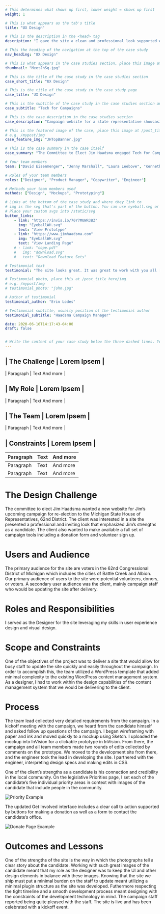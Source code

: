 ```yaml
---
# This determines what shows up first, lower weight = shows up first
weight: 1

# This is what appears as the tab's title
title: "UX Design"

# This is the description in the <head> tag
description: "I gave the site a clean and professional look supported with a simple and effective user interface."

# This the heading of the navigation at the top of the case study
nav_heading: "UX Design"

# This is what appears in the case studies section, place this image at the /static/img folder
thumbnail: "MeetJhSq.jpg"

# This is the title of the case study in the case studies section
case_short_title: "UX Design"

# This is the title of the case study in the case study page
case_title: "UX Design"

# This is the subtitle of the case study in the case studies section and the case study page
case_subtitle: "Tech for Campaigns"

# This is the case description in the case studies section
case_description: "Campaign website for a state representative showcasing his story and track record for re-election, creating a space for volunteers and donors to support his campaign."

# This is the featured image of the case, place this image at /post_title_here/img folder
# e.g. /mypost/img
case_feature_img: "JHTopBanner.jpg"

# This is the case summary in the case itself
case_summary: "The Committee to Elect Jim Haadsma engaged Tech for Campaigns to redesign the website for Rep. Haadsma as part of his campaign for re-election to the Michigan House of Representatives, 62nd District. I served as the Designer on a team of volunteers contracted by Tech for Campaigns. Working in collaboration with the candidate and staff, our team developed an upgraded website to showcase Jim’s story and track record for re-election. This site also created a space for volunteers and donors to support his campaign. We developed a new website to support a full set of campaign tools including a donation form, volunteer sign up, and information related to COVID-19 in a way that presented a professional and inviting look for potential volunteers, donors, and voters in his district."

# Your team members
team: ["David Eisenmenger", "Jenny Marshall", "Laura Leebove", "Kenneth Lee"]

# Roles of your team members
roles: ["Designer", "Product Manager", "Copywriter", "Engineer"]

# Methods your team members used
methods: ["Design", "Mockups", "Prototyping"]

# Links at the bottom of the case study and where they link to
# img is the svg that's part of the button. You can use eyeball.svg or download.svg
# Place your custom svgs into /static/svg
button_links:
    - link: "https://invis.io/76Y7MUWR3BZ"
      img: "EyeballWH.svg"
      text: "View Prototype"
    - link: "https://www.jimhaadsma.com"
      img: "EyeballWH.svg"
      text: "View Landing Page"
    # - link: "cope.pdf"
    #   img: "download.svg"
    #   text: "Download Feature Sets"

# Testimonial text
testimonial: "The site looks great. It was great to work with you all [on the team]."

# Testimonial photo, place this at /post_title_here/img
# e.g. /mypost/img
# testimonial_photo: "john.jpg"

# Author of testimonial
testimonial_author: "Erin Lodes"

# Testimonial subtitle, usually position of the testimonial author
testimonial_subtitle: "Haadsma Campaign Manager"

date: 2020-06-16T14:17:43-04:00
draft: false


# Write the content of your case study below the three dashed lines. You can use markdown and raw HTML.
---
```


## | The Challenge | Lorem Ipsem |
| Paragraph   | Text    And more      |
## | My Role | Lorem Ipsem |
| Paragraph   | Text    And more      |
## | The Team | Lorem Ipsem |
| Paragraph   | Text    And more      |
## | Constraints | Lorem Ipsem |


| Paragraph   | Text    |  And more      |
|---|---|---|
| Paragraph   | Text    |  And more      |
| Paragraph   | Text    |  And more      |


# The Design Challenge

The committee to elect Jim Haadsma wanted a new website for Jim’s upcoming campaign for re-election to the Michigan State House of Representatives, 62nd District. The client was interested in a site the presented a professional and inviting look that emphasized Jim’s strengths as a candidate. The client also wanted to make available a full set of campaign tools including a donation form and volunteer sign up.

# Users and Audience

The primary audience for the site are voters in the 62nd Congressional District of Michigan which includes the cities of Battle Creek and Albion. Our primary audience of users to the site were potential volunteers, donors, or voters. A secondary user audience was the client, mainly campaign staff who would be updating the site after delivery.

# Roles and Responsibilities
I served as the Designer for the site leveraging my skills in user experience design and visual design.
# Scope and Constraints

One of the objectives of the project was to deliver a site that would allow for busy staff to update the site quickly and easily throughout the campaign. In order to accomplish this, the team utilized a WordPress template that added minimal complexity to the existing WordPress content management system. As a designer, I had to work within the design capabilities of the content management system that we would be delivering to the client.  
# Process

The team lead collected very detailed requirements from the campaign. In a kickoff meeting with the campaign, we heard from the candidate himself and asked follow up questions of the campaign.
I began wireframing with paper and ink and moved quickly to a mockup using Sketch. I uploaded the mockup into InVision for a clickable prototype in InVision. From there, the campaign and all team members made two rounds of edits collected by comments on the prototype. We moved to the development site from there, and the engineer took the lead in developing the site. I partnered with the engineer, interpreting design specs and making edits in CSS.

One of the client’s strengths as a candidate is his connection and credibility in the local community. 
On the legislative Priorities page, I set each of the candidate’s five individual priority areas in context with images of the candidate that include people in the community.

![Priority Example](/jh/img/Priorities@2x@0.5x.jpg "Priority Example")

The updated Get Involved interface includes a clear call to action supported by buttons for making a donation as well as a form to contact the candidate’s office.

![Donate Page Example](/jh/img/DonatePg.png "Donate Page Example")

# Outcomes and Lessons

One of the strengths of the site is the way in which the photographs tell a clear story about the candidate. Working with such great images of the candidate meant that my role as the designer was to keep the UI and other design elements in balance with these images. Knowing that the site we ship must put a minimal burden on the staff to update meant utilizing a minimal plugin structure as the site was developed. Futhermore respecting the tight timeline and a smooth development process meant designing with the constraints of the development technology in mind. The campaign staff reported being quite pleased with the staff. The site is live and has been celebrated with a kickoff event.